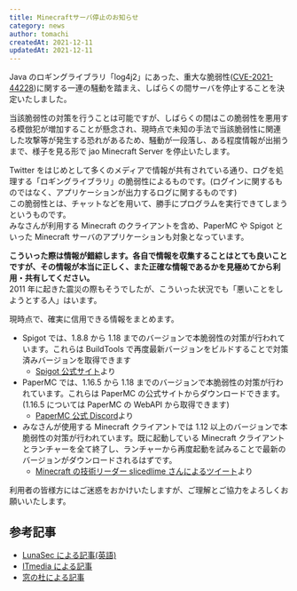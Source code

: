 ```yaml
---
title: Minecraftサーバ停止のお知らせ
category: news
author: tomachi
createdAt: 2021-12-11
updatedAt: 2021-12-11
---
```


Java のロギングライブラリ「log4j2」にあった、重大な脆弱性([CVE-2021-44228](https://github.com/advisories/GHSA-jfh8-c2jp-5v3q))に関する一連の騒動を踏まえ、しばらくの間サーバを停止することを決定いたしました。

当該脆弱性の対策を行うことは可能ですが、しばらくの間はこの脆弱性を悪用する模倣犯が増加することが懸念され、現時点で未知の手法で当該脆弱性に関連した攻撃等が発生する恐れがあるため、騒動が一段落し、ある程度情報が出揃うまで、様子を見る形で jao Minecraft Server を停止いたします。

Twitter をはじめとして多くのメディアで情報が共有されている通り、ログを処理する「ロギングライブラリ」の脆弱性によるものです。(ログインに関するものではなく、アプリケーションが出力するログに関するものです)  
この脆弱性とは、チャットなどを用いて、勝手にプログラムを実行できてしまうというものです。  
みなさんが利用する Minecraft のクライアントを含め、PaperMC や Spigot といった Minecraft サーバのアプリケーションも対象となっています。

**こういった際は情報が錯綜します。各自で情報を収集することはとても良いことですが、その情報が本当に正しく、また正確な情報であるかを見極めてから利用・共有してください。**  
2011 年に起きた震災の際もそうでしたが、こういった状況でも「悪いことをしようとする人」はいます。

現時点で、確実に信用できる情報をまとめます。

- Spigot では、1.8.8 から 1.18 までのバージョンで本脆弱性の対策が行われています。これらは BuildTools で再度最新バージョンをビルドすることで対策済みバージョンを取得できます
  - [Spigot 公式サイト](https://www.spigotmc.org/threads/spigot-security-releases-—-1-8-8–1-18.537204/)より
- PaperMC では、1.16.5 から 1.18 までのバージョンで本脆弱性の対策が行われています。これらは PaperMC の公式サイトからダウンロードできます。(1.16.5 については PaperMC の WebAPI から取得できます)
  - [PaperMC 公式 Discord](https://discord.com/channels/289587909051416579/492517675680006144/918581596825718815)より
- みなさんが使用する Minecraft クライアントでは 1.12 以上のバージョンで本脆弱性の対策が行われています。既に起動している Minecraft クライアントとランチャーを全て終了し、ランチャーから再度起動を試みることで最新のバージョンがダウンロードされるはずです。
  - [Minecraft の技術リーダー slicedlime さんによるツイート](https://twitter.com/slicedlime/status/1469150995842310144?s=21)より

利用者の皆様方にはご迷惑をおかけいたしますが、ご理解とご協力をよろしくお願いいたします。

## 参考記事

- [LunaSec による記事(英語)](https://www.lunasec.io/docs/blog/log4j-zero-day/)
- [ITmedia による記事](https://www.itmedia.co.jp/news/articles/2112/10/news157.html)
- [窓の杜による記事](https://forest.watch.impress.co.jp/docs/serial/yajiuma/1373242.html)
